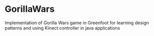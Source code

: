 GorillaWars
===========

Implementation of Gorilla Wars game in Greenfoot for learning design patterns and using Kinect controller in java applications
